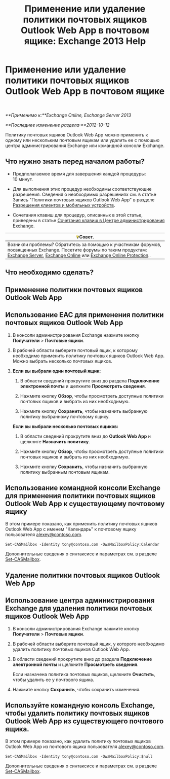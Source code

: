 ﻿---
title: 'Применение или удаление политики почтовых ящиков Outlook Web App в почтовом ящике: Exchange 2013 Help'
TOCTitle: Применение или удаление политики почтовых ящиков Outlook Web App в почтовом ящике
ms:assetid: 51d8e269-b0d5-4bc7-9b3d-0460871e54fa
ms:mtpsurl: https://technet.microsoft.com/ru-ru/library/Dd876884(v=EXCHG.150)
ms:contentKeyID: 50488045
ms.date: 04/30/2018
mtps_version: v=EXCHG.150
ms.translationtype: HT
---

# Применение или удаление политики почтовых ящиков Outlook Web App в почтовом ящике

 

_**Применимо к:**Exchange Online, Exchange Server 2013_

_**Последнее изменение раздела:**2012-10-12_

Политику почтовых ящиков Outlook Web App можно применить к одному или нескольким почтовым ящикам или удалить ее с помощью центра администрирования Exchange или командной консоли Exchange.

## Что нужно знать перед началом работы?

  - Предполагаемое время для завершения каждой процедуры: 10 минут.

  - Для выполнения этих процедур необходимы соответствующие разрешения. Сведения о необходимых разрешениях см. в статье Запись "Политики почтовых ящиков Outlook Web App" в разделе [Разрешения клиентов и мобильных устройств](clients-and-mobile-devices-permissions-exchange-2013-help.md).

  - Сочетания клавиш для процедур, описанных в этой статье, приведены в статье [Сочетания клавиш в Центре администрирования Exchange](keyboard-shortcuts-in-the-exchange-admin-center-exchange-online-protection-help.md).

<table>
<thead>
<tr class="header">
<th><img src="images/Bb124558.tip(EXCHG.150).gif" title="Совет" alt="Совет" />Совет.</th>
</tr>
</thead>
<tbody>
<tr class="odd">
<td>Возникли проблемы? Обратитесь за помощью к участникам форумов, посвященных Exchange. Посетите форумы по таким продуктам: <a href="https://go.microsoft.com/fwlink/p/?linkid=60612">Exchange Server</a>, <a href="https://go.microsoft.com/fwlink/p/?linkid=267542">Exchange Online</a> или <a href="https://go.microsoft.com/fwlink/p/?linkid=285351">Exchange Online Protection</a>..</td>
</tr>
</tbody>
</table>


## Что необходимо сделать?

## Применение политики почтовых ящиков Outlook Web App

## Использование EAC для применения политики почтовых ящиков Outlook Web App

1.  В консоли администрирования Exchange нажмите кнопку **Получатели** \> **Почтовые ящики**.

2.  В рабочей области выберите почтовый ящик, к которому необходимо применить политику почтовых ящиков Outlook Web App. Можно выбрать несколько почтовых ящиков.

3.  **Если вы выбрали один почтовый ящик:**
    
    1.  В области сведений прокрутите вниз до раздела **Подключение электронной почты** и щелкните **Просмотреть сведения**.
    
    2.  Нажмите кнопку **Обзор**, чтобы просмотреть доступные политики почтовых ящиков и выбрать из них необходимую.
    
    3.  Нажмите кнопку **Сохранить**, чтобы назначить выбранную политику выбранному почтовому ящику.
    
    **Если вы выбрали несколько почтовых ящиков:**
    
    1.  В области сведений прокрутите вниз до **Outlook Web App** и щелкните **Назначить политику**.
    
    2.  Нажмите кнопку **Обзор**, чтобы просмотреть доступные политики почтовых ящиков и выбрать из них необходимую.
    
    3.  Нажмите кнопку **Сохранить**, чтобы назначить выбранную политику выбранным почтовым ящикам.

## Использование командной консоли Exchange для применения политики почтовых ящиков Outlook Web App к существующему почтовому ящику

В этом примере показано, как применить политику почтовых ящиков Outlook Web App с именем "Календарь" к почтовому ящику пользователя alexey@contoso.com.

    Set-CASMailbox -Identity tony@contoso.com -OwaMailboxPolicy:Calendar

Дополнительные сведения о синтаксисе и параметрах см. в разделе [Set-CASMailbox](https://technet.microsoft.com/ru-ru/library/bb125264\(v=exchg.150\)).

## Удаление политики почтовых ящиков Outlook Web App

## Использование центра администрирования Exchange для удаления политики почтовых ящиков Outlook Web App

1.  В консоли администрирования Exchange нажмите кнопку **Получатели** \> **Почтовые ящики**.

2.  В рабочей области выберите почтовый ящик, у которого необходимо удалить политику почтовых ящиков Outlook Web App.

3.  В области сведений прокрутите вниз до раздела **Подключение электронной почты** и щелкните **Просмотреть сведения**.
    
    Если назначена политика почтовых ящиков, щелкните **Очистить**, чтобы удалить ее у почтового ящика.

4.  Нажмите кнопку **Сохранить**, чтобы сохранить изменения.

## Используйте командную консоль Exchange, чтобы удалить политику почтовых ящиков Outlook Web App из существующего почтового ящика.

В этом примере показано, как удалить политику почтовых ящиков Outlook Web App из почтового ящика пользователя alexey@contoso.com.

    Set-CASMailbox -Identity tony@contoso.com -OwaMailboxPolicy:$null

Дополнительные сведения о синтаксисе и параметрах см. в разделе [Set-CASMailbox](https://technet.microsoft.com/ru-ru/library/bb125264\(v=exchg.150\)).

